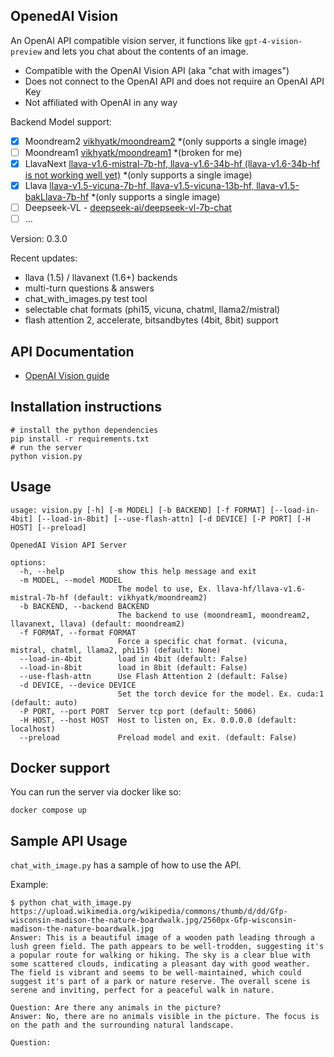 OpenedAI Vision
---------------

An OpenAI API compatible vision server, it functions like `gpt-4-vision-preview` and lets you chat about the contents of an image.

- Compatible with the OpenAI Vision API (aka "chat with images")
- Does not connect to the OpenAI API and does not require an OpenAI API Key
- Not affiliated with OpenAI in any way

Backend Model support:
- [X] Moondream2 [vikhyatk/moondream2](https://huggingface.co/vikhyatk/moondream2) *(only supports a single image)
- [ ] Moondream1 [vikhyatk/moondream1](https://huggingface.co/vikhyatk/moondream1) *(broken for me)
- [X] LlavaNext [llava-v1.6-mistral-7b-hf, llava-v1.6-34b-hf (llava-v1.6-34b-hf is not working well yet)](https://huggingface.co/llava-hf) *(only supports a single image)
- [X] Llava [llava-v1.5-vicuna-7b-hf, llava-v1.5-vicuna-13b-hf, llava-v1.5-bakLlava-7b-hf](https://huggingface.co/llava-hf) *(only supports a single image)
- [ ] Deepseek-VL - [deepseek-ai/deepseek-vl-7b-chat](https://huggingface.co/deepseek-ai/deepseek-vl-7b-chat)
- [ ] ...

Version: 0.3.0

Recent updates:
- llava (1.5) / llavanext (1.6+) backends
- multi-turn questions & answers
- chat_with_images.py test tool
- selectable chat formats (phi15, vicuna, chatml, llama2/mistral)
- flash attention 2, accelerate, bitsandbytes (4bit, 8bit) support


API Documentation
-----------------

* [OpenAI Vision guide](https://platform.openai.com/docs/guides/vision)

Installation instructions
-------------------------

```shell
# install the python dependencies
pip install -r requirements.txt
# run the server
python vision.py
```

Usage
-----

```
usage: vision.py [-h] [-m MODEL] [-b BACKEND] [-f FORMAT] [--load-in-4bit] [--load-in-8bit] [--use-flash-attn] [-d DEVICE] [-P PORT] [-H HOST] [--preload]

OpenedAI Vision API Server

options:
  -h, --help            show this help message and exit
  -m MODEL, --model MODEL
                        The model to use, Ex. llava-hf/llava-v1.6-mistral-7b-hf (default: vikhyatk/moondream2)
  -b BACKEND, --backend BACKEND
                        The backend to use (moondream1, moondream2, llavanext, llava) (default: moondream2)
  -f FORMAT, --format FORMAT
                        Force a specific chat format. (vicuna, mistral, chatml, llama2, phi15) (default: None)
  --load-in-4bit        load in 4bit (default: False)
  --load-in-8bit        load in 8bit (default: False)
  --use-flash-attn      Use Flash Attention 2 (default: False)
  -d DEVICE, --device DEVICE
                        Set the torch device for the model. Ex. cuda:1 (default: auto)
  -P PORT, --port PORT  Server tcp port (default: 5006)
  -H HOST, --host HOST  Host to listen on, Ex. 0.0.0.0 (default: localhost)
  --preload             Preload model and exit. (default: False)
```

Docker support
--------------

You can run the server via docker like so:
```shell
docker compose up
```

Sample API Usage
----------------

`chat_with_image.py` has a sample of how to use the API.

Example:
```
$ python chat_with_image.py https://upload.wikimedia.org/wikipedia/commons/thumb/d/dd/Gfp-wisconsin-madison-the-nature-boardwalk.jpg/2560px-Gfp-wisconsin-madison-the-nature-boardwalk.jpg
Answer: This is a beautiful image of a wooden path leading through a lush green field. The path appears to be well-trodden, suggesting it's a popular route for walking or hiking. The sky is a clear blue with some scattered clouds, indicating a pleasant day with good weather. The field is vibrant and seems to be well-maintained, which could suggest it's part of a park or nature reserve. The overall scene is serene and inviting, perfect for a peaceful walk in nature.

Question: Are there any animals in the picture?
Answer: No, there are no animals visible in the picture. The focus is on the path and the surrounding natural landscape. 

Question: 
```
